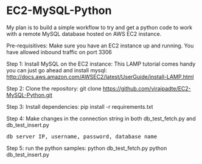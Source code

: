 # EC2-MySQL-Python
My plan is to build a simple workflow to try and get a python code to work with a remote MySQL database hosted on AWS EC2 instance.

Pre-requisitives:
Make sure you have an EC2 instance up and running. 
You have allowed inbound traffic on port 3306

Step 1: Install MySQL on the EC2 instance:
This LAMP tutorial comes handy you can just go ahead and install mysql:
http://docs.aws.amazon.com/AWSEC2/latest/UserGuide/install-LAMP.html

Step 2: Clone the repository:
git clone https://github.com/virajpadte/EC2-MySQL-Python.git

Step 3: Install dependencies:
pip install -r requirements.txt

Step 4: Make changes in the connection string in both db_test_fetch.py and db_test_insert.py
<pre>
db server IP, username, password, database name
</pre>

Step 5: run the python samples:
python db_test_fetch.py 
python db_test_insert.py




